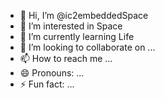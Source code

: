 - 👋 Hi, I’m @ic2embeddedSpace
- 👀 I’m interested in Space
- 🌱 I’m currently learning Life
- 💞️ I’m looking to collaborate on ...
- 📫 How to reach me ...
- 😄 Pronouns: ...
- ⚡ Fun fact: ...

<!---
ic2embeddedSpace/ic2embeddedSpace is a ✨ special ✨ repository because its `README.md` (this file) appears on your GitHub profile.
You can click the Preview link to take a look at your changes.
--->
